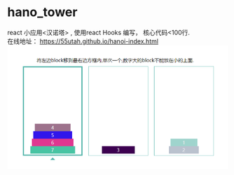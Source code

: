 # hano_tower
react 小应用<汉诺塔> , 使用react Hooks 编写， 核心代码<100行.
<br>
在线地址： <a href='https://55utah.github.io/hanoi-index.html' target='_blank'>https://55utah.github.io/hanoi-index.html</a>
<br>
<img src='截图.PNG'/>
